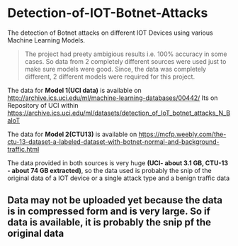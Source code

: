 # Detection-of-IOT-Botnet-Attacks
The detection of Botnet attacks on different IOT Devices using various Machine Learning Models.

>The project had preety ambigious results i.e. 100% accuracy in some cases. So data from 2 completely different sources were used just to make sure models were good. Since, the data was completely different, 2 different models were required for this project.

The data for **Model 1(UCI data)** is available on http://archive.ics.uci.edu/ml/machine-learning-databases/00442/
Its on Repository of UCI within https://archive.ics.uci.edu/ml/datasets/detection_of_IoT_botnet_attacks_N_BaIoT

The data for **Model 2(CTU13)** is available on https://mcfp.weebly.com/the-ctu-13-dataset-a-labeled-dataset-with-botnet-normal-and-background-traffic.html

The data provided in both sources is very huge **(UCI- about 3.1 GB, CTU-13 - about 74 GB extracted)**, so the data used is probably the snip of the original data of a IOT device or a single attack type and a benign traffic data

## Data may not be uploaded yet because the data is in compressed form and is very large. So if data is available, it is probably the snip pf the original data
